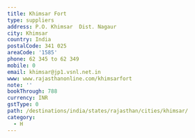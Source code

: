 ```yaml
---
title: Khimsar Fort
type: suppliers
address: P.O. Khimsar  Dist. Nagaur
city: Khimsar
country: India
postalCode: 341 025
areaCode: '1585'
phone: 62 345 to 62 349
mobile: 0
email: khimsar@jp1.vsnl.net.in
www: www.rajasthanonline.com/khimsarfort
note: ''
bookThrough: 788
currency: INR
gstType: 0
path: /destinations/india/states/rajasthan/cities/khimsar/
category:
  - H
---
```


